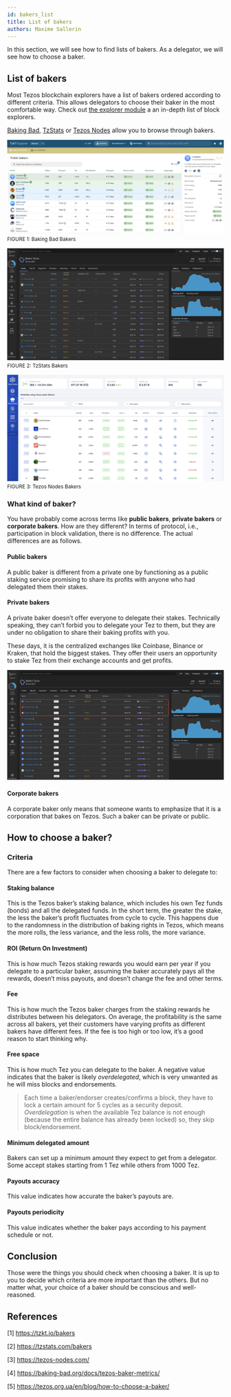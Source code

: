 ```yaml
---
id: bakers_list
title: List of bakers
authors: Maxime Sallerin
---
```


In this section, we will see how to find lists of bakers. As a delegator, we will see how to choose a baker.

## List of bakers

Most Tezos blockchain explorers have a list of bakers ordered according to different criteria. This allows delegators to choose their baker in the most comfortable way. Check out [the explorer module](/explorer/available-tezos-indexers) a an in-depth list of block explorers.

[Baking Bad](https://tzkt.io/bakers/), [TzStats](https://tzstats.com/bakers) or [Tezos Nodes](https://tezos-nodes.com/) allow you to browse through bakers.



![baking-bad-bakers](./baking_bad_bakers.png)
<small className="figure">FIGURE 1: Baking Bad Bakers</small>

![tzstats-bakers](./tzstats_bakers.png)
<small className="figure">FIGURE 2: TzStats Bakers</small>

![tezos-nodes-bakers](./tezos_node_bakers.png)
<small className="figure">FIGURE 3: Tezos Nodes Bakers</small>


### What kind of baker?

You have probably come across terms like **public bakers**, **private bakers** or **corporate bakers**. How are they different? In terms of protocol, i.e., participation in block validation, there is no difference. The actual differences are as follows.

#### Public bakers

A public baker is different from a private one by functioning as a public staking service promising to share its profits with anyone who had delegated them their stakes.

#### Private bakers

A private baker doesn’t offer everyone to delegate their stakes. Technically speaking, they can’t forbid you to delegate your Tez to them, but they are under no obligation to share their baking profits with you.

These days, it is the centralized exchanges like Coinbase, Binance or Kraken, that hold the biggest stakes. They offer their users an opportunity to stake Tez from their exchange accounts and get profits.

<p align="center">

![tzstats-bakers-top20](tzstats_bakers_top20.png)

</p>

#### Corporate bakers

A corporate baker only means that someone wants to emphasize that it is a corporation that bakes on Tezos. Such a baker can be private or public.

## How to choose a baker?

### Criteria

There are a few factors to consider when choosing a baker to delegate to:

#### Staking balance

This is the Tezos baker’s staking balance, which includes his own Tez funds (bonds) and all the delegated funds. In the short term, the greater the stake, the less the baker’s profit fluctuates from cycle to cycle. This happens due to the randomness in the distribution of baking rights in Tezos, which means the more rolls, the less variance, and the less rolls, the more variance.

#### ROI (Return On Investment)

This is how much Tezos staking rewards you would earn per year if you delegate to a particular baker, assuming the baker accurately pays all the rewards, doesn’t miss payouts, and doesn’t change the fee and other terms.

#### Fee

This is how much the Tezos baker charges from the staking rewards he distributes between his delegators. On average, the profitability is the same across all bakers, yet their customers have varying profits as different bakers have different fees. If the fee is too high or too low, it’s a good reason to start thinking why.

#### Free space

This is how much Tez you can delegate to the baker. A negative value indicates that the baker is likely _overdelegated_, which is very unwanted as he will miss blocks and endorsements.

> Each time a baker/endorser creates/confirms a block, they have to lock a certain amount for 5 cycles as a security deposit. _Overdelegation_ is when the available Tez balance is not enough (because the entire balance has already been locked) so, they skip block/endorsement.

#### Minimum delegated amount

Bakers can set up a minimum amount they expect to get from a delegator. Some accept stakes starting from 1 Tez while others from 1000 Tez.

#### Payouts accuracy

This value indicates how accurate the baker’s payouts are.

#### Payouts periodicity

This value indicates whether the baker pays according to his payment schedule or not.

## Conclusion

Those were the things you should check when choosing a baker. It is up to you to decide which criteria are more important than the others. But no matter what, your choice of a baker should be conscious and well-reasoned.

## References

[1] <https://tzkt.io/bakers>

[2] <https://tzstats.com/bakers>

[3] <https://tezos-nodes.com/>

[4] <https://baking-bad.org/docs/tezos-baker-metrics/>

[5] <https://tezos.org.ua/en/blog/how-to-choose-a-baker/>
